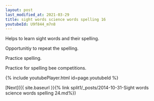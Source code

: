 ```yaml
---
layout: post
last_modified_at: 2021-03-29
title: sight words science words spelling 16
youtubeId: U9f844_m7n8
---
```

 
 
Helps to learn sight words and their spelling.

Opportunitiy to repeat the spelling. 

Practice spelling. 
 
Practice for spelling bee competitions. 
 
{% include youtubePlayer.html id=page.youtubeId %}
 
 

[Next]({{ site.baseurl }}{% link  split1/_posts/2014-10-31-Sight words science words spelling 24.md%})
 
